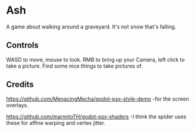# Ash

A game about walking around a graveyard. It's not snow that's falling.

## Controls

WASD to move, mouse to look. RMB to bring up your Camera, left click to take a picture. Find some nice things to take pictures of.

## Credits

https://github.com/MenacingMecha/godot-psx-style-demo -for the screen overlays.

https://github.com/marmitoTH/godot-psx-shaders -I think the spider uses these for affine warping and vertex jitter.
